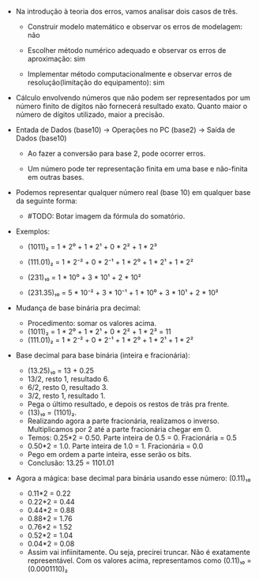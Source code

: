 - Na introdução à teoria dos erros,  vamos analisar dois casos de três.

    - Construir modelo matemático e observar os erros de modelagem: não

    - Escolher método numérico adequado e observar os erros de aproximação: sim
    
    - Implementar método computacionalmente e observar erros de resolução(limitação do equipamento): sim

- Cálculo envolvendo números que não podem ser representados por um número finito de dígitos não fornecerá resultado exato. Quanto maior o número de dígitos utilizado, maior a precisão.

- Entada de Dados (base10) -> Operações no PC (base2) -> Saída de Dados (base10)

    - Ao fazer a conversão para base 2, pode ocorrer erros.
    
    - Um número pode ter representação finita em uma base e não-finita em outras bases.

- Podemos representar qualquer número real (base 10) em qualquer base da seguinte forma:

    - #TODO: Botar imagem da fórmula do somatório.

- Exemplos:

    - (1011)₂ = 1 * 2⁰ + 1 * 2¹ + 0 * 2² + 1 * 2³

    - (111.01)₂ = 1 * 2⁻² + 0 * 2⁻¹ + 1 * 2⁰ + 1 * 2¹ + 1 * 2²

    - (231)₁₀ = 1 * 10⁰ + 3 * 10¹ + 2 * 10²

    - (231.35)₁₀ = 5 * 10⁻² + 3 * 10⁻¹ + 1 * 10⁰ + 3 * 10¹ + 2 * 10²

- Mudança de base binária pra decimal:

    - Procedimento: somar os valores acima.
    - (1011)₂ = 1 * 2⁰ + 1 * 2¹ + 0 * 2² + 1 * 2³ = 11
    - (111.01)₂ = 1 * 2⁻² + 0 * 2⁻¹ + 1 * 2⁰ + 1 * 2¹ + 1 * 2²

- Base decimal para base binária (inteira e fracionária):

    - (13.25)₁₀ = 13 + 0.25
    - 13/2, resto 1, resultado 6.
    - 6/2, resto 0, resultado 3.
    - 3/2, resto 1, resultado 1.
    - Pega o último resultado, e depois os restos de trás pra frente.
    - (13)₁₀ = (1101)₂.
    - Realizando agora a parte fracionária, realizamos o inverso. Multiplicamos por 2 até a parte fracionária chegar em 0.
    - Temos: 0.25*2 = 0.50. Parte inteira de 0.5 = 0. Fracionária = 0.5
    - 0.50*2 = 1.0. Parte inteira de 1.0 = 1. Fracionária = 0.0
    - Pego em ordem a parte inteira, esse serão os bits.
    - Conclusão: 13.25 = 1101.01

- Agora a mágica: base decimal para binária usando esse número: (0.11)₁₀

    - 0.11*2 = 0.22
    - 0.22*2 = 0.44
    - 0.44*2 = 0.88
    - 0.88*2 = 1.76
    - 0.76*2 = 1.52
    - 0.52*2 = 1.04
    - 0.04*2 = 0.08
    - Assim vai infiinitamente. Ou seja, precirei truncar. Não é exatamente representável. Com os valores acima, representamos como (0.11)₁₀ = (0.0001110)₂